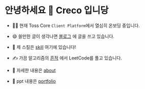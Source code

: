 # 안녕하세요 👋 Creco 입니당

- 🧑‍💻 현재 Toss Core `Client Platform`에서 열심히 온보딩 중입니다.

- 😄 쓸만한 글이 생각나면 [블로그](https://creco.today/blog) 에 글을 쓰고 있습니다.

- 🏅 제 스킬은 [skill](https://creco.today/about/skill) 여기에 있습니다!

- ✍️ 가끔 알고리즘의 [흔적](https://creco.today/leetcode) 에서 LeetCode를 풀고 있습니다.

- 📜 자세한 내용은 [about](https://creco.today/about)

- 🌠 ppt 내용은 [portfolio](https://creco.today/portfolio)
